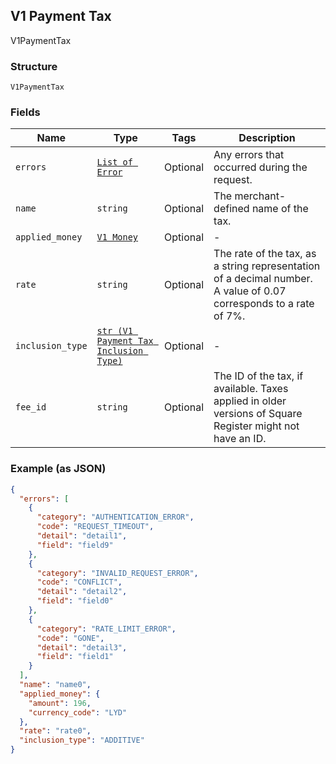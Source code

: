 ## V1 Payment Tax

V1PaymentTax

### Structure

`V1PaymentTax`

### Fields

| Name | Type | Tags | Description |
|  --- | --- | --- | --- |
| `errors` | [`List of Error`](/doc/models/error.md) | Optional | Any errors that occurred during the request. |
| `name` | `string` | Optional | The merchant-defined name of the tax. |
| `applied_money` | [`V1 Money`](/doc/models/v1-money.md) | Optional | - |
| `rate` | `string` | Optional | The rate of the tax, as a string representation of a decimal number. A value of 0.07 corresponds to a rate of 7%. |
| `inclusion_type` | [`str (V1 Payment Tax Inclusion Type)`](/doc/models/v1-payment-tax-inclusion-type.md) | Optional | - |
| `fee_id` | `string` | Optional | The ID of the tax, if available. Taxes applied in older versions of Square Register might not have an ID. |

### Example (as JSON)

```json
{
  "errors": [
    {
      "category": "AUTHENTICATION_ERROR",
      "code": "REQUEST_TIMEOUT",
      "detail": "detail1",
      "field": "field9"
    },
    {
      "category": "INVALID_REQUEST_ERROR",
      "code": "CONFLICT",
      "detail": "detail2",
      "field": "field0"
    },
    {
      "category": "RATE_LIMIT_ERROR",
      "code": "GONE",
      "detail": "detail3",
      "field": "field1"
    }
  ],
  "name": "name0",
  "applied_money": {
    "amount": 196,
    "currency_code": "LYD"
  },
  "rate": "rate0",
  "inclusion_type": "ADDITIVE"
}
```


